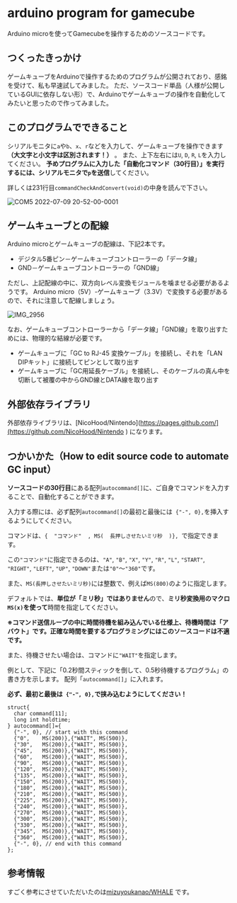 # arduino program for gamecube
Arduino microを使ってGamecubeを操作するためのソースコードです。

## つくったきっかけ
ゲームキューブをArduinoで操作するためのプログラムが公開されており、感銘を受けて、私も早速試してみました。
ただ、ソースコード単品（人様が公開しているGUIに依存しない形）で、Arduinoでゲームキューブの操作を自動化してみたいと思ったので作ってみました。

## このプログラムでできること
シリアルモニタに`a`や`b`、`x`、`r`などを入力して、ゲームキューブを操作できます **（大文字と小文字は区別されます！）** 。
また、上下左右には`U`, `D`, `R`, `L`を入力してください。
**予めプログラムに入力した「自動化コマンド（30行目）」を実行するには、シリアルモニタで`p`を送信**してください。

詳しくは231行目`commandCheckAndConvert(void)`の中身を読んで下さい。

![COM5 2022-07-09 20-52-00-0001](https://user-images.githubusercontent.com/107760099/178104546-7caae22c-8ba5-45ea-b1e0-5bc9f34169bb.gif)

## ゲームキューブとの配線

Arduino microとゲームキューブの配線は、下記2本です。
 * デジタル5番ピン－ゲームキューブコントローラーの「データ線」
 * GND－ゲームキューブコントローラーの「GND線」

ただし、上記配線の中に、双方向レベル変換モジュールを噛ませる必要があるようです。
Arduino micro（5V）-ゲームキューブ（3.3V）で変換する必要があるので、それに注意して配線しましょう。

![IMG_2956](https://user-images.githubusercontent.com/107760099/178104884-67e520d4-35b6-411b-a827-51acd4d0fddc.jpg)

なお、ゲームキューブコントローラーから「データ線」「GND線」を取り出すためには、物理的な結線が必要です。
 * ゲームキューブに「GC to RJ-45 変換ケーブル」を接続し、それを「LAN DIPキット」に接続してピンとして取り出す
 * ゲームキューブに「GC用延長ケーブル」を接続し、そのケーブルの真ん中を切断して被覆の中からGND線とDATA線を取り出す


## 外部依存ライブラリ
外部依存ライブラリは、[NicoHood/Nintendo](https://pages.github.com/](https://github.com/NicoHood/Nintendo ) になります。


## つかいかた（How to edit source code to automate GC input）
**ソースコードの30行目**にある配列`autocommand[]`に、ご自身でコマンドを入力することで、自動化することができます。

入力する際には、必ず配列`autocommand[]`の最初と最後には` {"-", 0},`を挿入するようにしてください。

コマンドは、`{  "コマンド"  , MS(  長押しさせたいミリ秒  )}, `で指定できます。

この`"コマンド"`に指定できるのは、`"A"`, `"B"`, `"X"`, `"Y"`, `"R"`, `"L"`, `"START"`, `"RIGHT"`, `"LEFT"`, `"UP"`, `"DOWN"`または`"0"`～`"360"`です。

また、`MS(長押しさせたいミリ秒)`には整数で、例えば`MS(800)`のように指定します。

デフォルトでは、**単位が「ミリ秒」ではありません**ので、**ミリ秒変換用のマクロ`MS(x)`を使って**時間を指定してください。

**※コマンド送信ループの中に時間待機を組み込んでいる仕様上、待機時間は「アバウト」です。正確な時間を要するプログラミングにはこのソースコードは不適です。**

また、待機させたい場合は、コマンドに`"WAIT"`を指定します。

例として、下記に「0.2秒間スティックを倒して、0.5秒待機するプログラム」の書き方を示します。
配列「`autocommand[]`」に入れます。

**必ず、最初と最後は`  {"-", 0}, `で挟み込むようにしてください！**

```
struct{
  char command[11];
  long int holdtime;
} autocommand[]={
  {"-", 0}, // start with this command
  {"0",    MS(200)},{"WAIT", MS(500)},
  {"30",   MS(200)},{"WAIT", MS(500)},
  {"45",   MS(200)},{"WAIT", MS(500)},
  {"60",   MS(200)},{"WAIT", MS(500)},
  {"90",   MS(200)},{"WAIT", MS(500)},
  {"120",  MS(200)},{"WAIT", MS(500)},
  {"135",  MS(200)},{"WAIT", MS(500)},
  {"150",  MS(200)},{"WAIT", MS(500)},
  {"180",  MS(200)},{"WAIT", MS(500)},
  {"210",  MS(200)},{"WAIT", MS(500)},
  {"225",  MS(200)},{"WAIT", MS(500)},
  {"240",  MS(200)},{"WAIT", MS(500)},
  {"270",  MS(200)},{"WAIT", MS(500)},
  {"300",  MS(200)},{"WAIT", MS(500)},
  {"330",  MS(200)},{"WAIT", MS(500)},
  {"345",  MS(200)},{"WAIT", MS(500)},
  {"360",  MS(200)},{"WAIT", MS(500)},
  {"-", 0}, // end with this command
};
```

## 参考情報
すごく参考にさせていただいたのは[mizuyoukanao/WHALE](https://github.com/mizuyoukanao/WHALE ) です。
